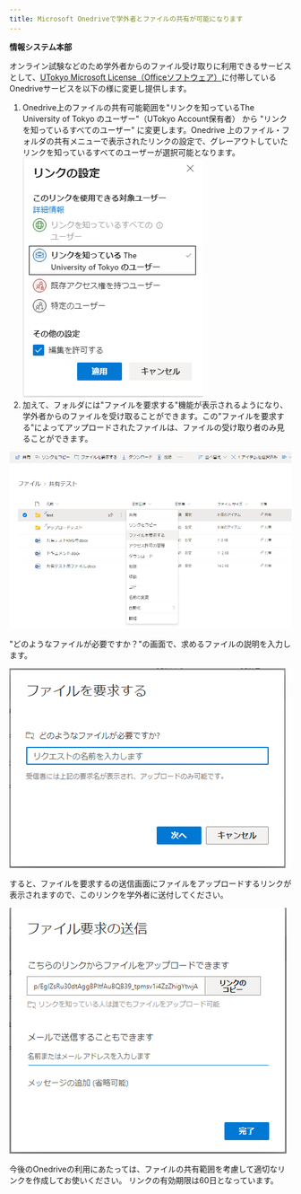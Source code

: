 ```yaml
---
title: Microsoft Onedriveで学外者とファイルの共有が可能になります
---
```

**情報システム本部**

オンライン試験などのため学外者からのファイル受け取りに利用できるサービスとして、[UTokyo  Microsoft License（Officeソフトウェア）](https://www.u-tokyo.ac.jp/adm/dics/ja/mslicense.html)に付帯しているOnedriveサービスを以下の様に変更し提供します。

1. Onedrive上のファイルの共有可能範囲を"リンクを知っているThe University of Tokyo のユーザー"（UTokyo Account保有者） から "リンクを知っているすべてのユーザー" に変更します。Onedrive 上のファイル・フォルダの共有メニューで表示されたリンクの設定で、グレーアウトしていたリンクを知っているすべてのユーザーが選択可能となります。
![onedrive-shareing-menu](image/onedrive-share.png)
1. 加えて、フォルダには"ファイルを要求する"機能が表示されるようになり、学外者からのファイルを受け取ることができます。この"ファイルを要求する"によってアップロードされたファイルは、ファイルの受け取り者のみ見ることができます。

![onedrive-requesting-files1](image/onedrive-requestfiles1.png)

"どのようなファイルが必要ですか？"の画面で、求めるファイルの説明を入力します。

![onedrive-requesting-files2](image/onedrive-requestfiles2.png)

すると、ファイルを要求するの送信画面にファイルをアップロードするリンクが表示されますので、このリンクを学外者に送付してください。

![onedrive-requesting-files2](image/onedrive-requestfiles3.png)

今後のOnedriveの利用にあたっては、ファイルの共有範囲を考慮して適切なリンクを作成してお使いください。
リンクの有効期限は60日となっています。